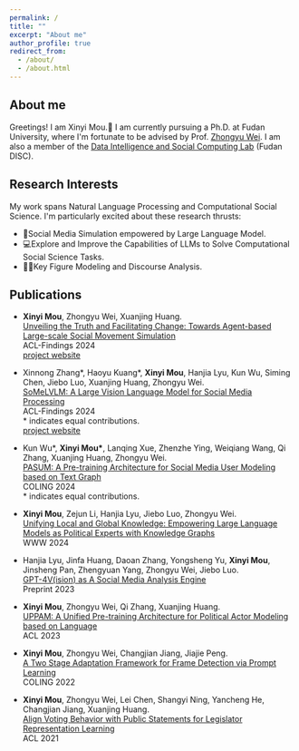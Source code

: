 ```yaml
---
permalink: /
title: ""
excerpt: "About me"
author_profile: true
redirect_from: 
  - /about/
  - /about.html
---
```

About me
------
Greetings! I am Xinyi Mou.🤡 I am currently pursuing a Ph.D. at Fudan University, where I'm fortunate to be advised by Prof. [Zhongyu Wei](http://www.fudan-disc.com/people/zywei). I am also a member of the [Data Intelligence and Social Computing Lab](http://fudan-disc.com/) (Fudan DISC). 


Research Interests
------
My work spans Natural Language Processing and Computational Social Science. I'm particularly excited about these research thrusts:
- 🤖Social Media Simulation empowered by Large Language Model.
- 💻Explore and Improve the Capabilities of LLMs to Solve Computational Social Science Tasks.
- 👩‍⚖️Key Figure Modeling and Discourse Analysis.



Publications
------
- **Xinyi Mou**, Zhongyu Wei, Xuanjing Huang.   
[Unveiling the Truth and Facilitating Change: Towards Agent-based Large-scale Social Movement Simulation](https://arxiv.org/abs/2402.16333)   
ACL-Findings 2024  
[project website](https://xymou.github.io/social_simulation/)

- Xinnong Zhang\*, Haoyu Kuang\*, **Xinyi Mou**, Hanjia Lyu, Kun Wu, Siming Chen, Jiebo Luo, Xuanjing Huang, Zhongyu Wei.  
[SoMeLVLM: A Large Vision Language Model for Social Media Processing](https://arxiv.org/abs/2402.13022)   
ACL-Findings 2024  
\* indicates equal contributions.  
[project website](https://somelvlm.github.io/)

- Kun Wu\*, **Xinyi Mou\***, Lanqing Xue, Zhenzhe Ying, Weiqiang Wang, Qi Zhang, Xuanjing Huang, Zhongyu Wei.  
[PASUM: A Pre-training Architecture for Social Media User Modeling based on Text Graph](https://aclanthology.org/2024.lrec-main.1107/)  
COLING 2024  
\* indicates equal contributions.

- **Xinyi Mou**, Zejun Li, Hanjia Lyu, Jiebo Luo, Zhongyu Wei.  
[Unifying Local and Global Knowledge: Empowering Large Language Models as Political Experts with Knowledge Graphs](https://dl.acm.org/doi/10.1145/3589334.3645616)  
WWW 2024

- Hanjia Lyu, Jinfa Huang, Daoan Zhang, Yongsheng Yu, **Xinyi Mou**, Jinsheng Pan, Zhengyuan Yang, Zhongyu Wei, Jiebo Luo.  
[GPT-4V(ision) as A Social Media Analysis Engine](https://arxiv.org/abs/2311.07547)  
Preprint 2023

- **Xinyi Mou**, Zhongyu Wei, Qi Zhang, Xuanjing Huang.  
[UPPAM: A Unified Pre-training Architecture for Political Actor Modeling based on Language](https://aclanthology.org/2023.acl-long.670/)  
ACL 2023
- **Xinyi Mou**, Zhongyu Wei, Changjian Jiang, Jiajie Peng.  
[A Two Stage Adaptation Framework for Frame Detection via Prompt Learning](https://aclanthology.org/2022.coling-1.263/)  
COLING 2022
- **Xinyi Mou**, Zhongyu Wei, Lei Chen, Shangyi Ning, Yancheng He, Changjian Jiang, Xuanjing Huang.  
[Align Voting Behavior with Public Statements for Legislator Representation Learning](https://aclanthology.org/2021.acl-long.99/)  
ACL 2021




